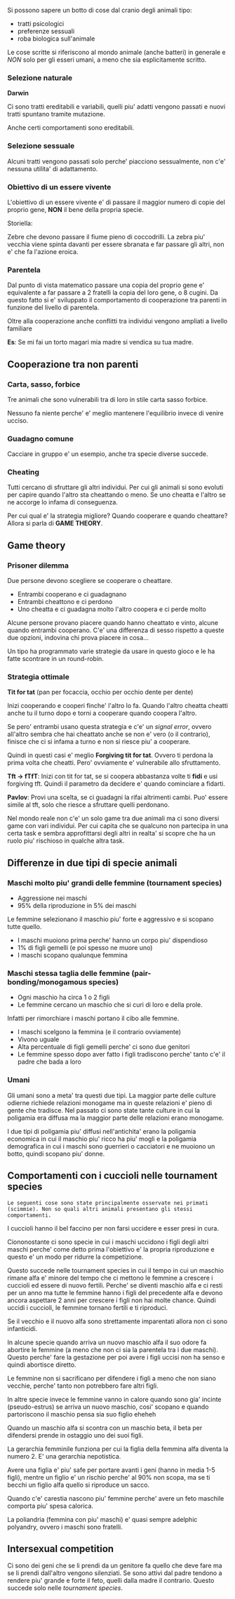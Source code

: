 Si possono sapere un botto di cose dal cranio degli animali tipo:
- tratti psicologici
- preferenze sessuali
- roba biologica sull'animale

Le cose scritte si riferiscono al mondo animale (anche batteri) in generale e *NON* solo per gli esseri umani, a meno che sia esplicitamente scritto.

### Selezione naturale

**Darwin**

Ci sono tratti ereditabili e variabili, quelli piu' adatti vengono passati e nuovi tratti spuntano tramite mutazione.

Anche certi comportamenti sono ereditabili.

### Selezione sessuale

Alcuni tratti vengono passati solo perche' piacciono sessualmente, non c'e' nessuna utilita' di adattamento.

### Obiettivo di un essere vivente

L'obiettivo di un essere vivente e' di passare il maggior numero di copie del proprio gene, **NON** il bene della propria specie.

Storiella:

Zebre che devono passare il fiume pieno di coccodrilli. La zebra piu' vecchia viene spinta davanti per essere sbranata e far passare gli altri, non e' che fa l'azione eroica.

### Parentela

Dal punto di vista matematico passare una copia del proprio gene e' equivalente a far passare a 2 fratelli la copia del loro gene, o 8 cugini. Da questo fatto si e' sviluppato il comportamento di cooperazione tra parenti in funzione del livello di parentela.

Oltre alla cooperazione anche conflitti tra individui vengono ampliati a livello familiare

**Es**: Se mi fai un torto magari mia madre si vendica su tua madre.

## Cooperazione tra non parenti

### Carta, sasso, forbice

Tre animali che sono vulnerabili tra di loro in stile carta sasso forbice.

Nessuno fa niente perche' e' meglio mantenere l'equilibrio invece di venire ucciso.

### Guadagno comune

Cacciare in gruppo e' un esempio, anche tra specie diverse succede.

### Cheating

Tutti cercano di sfruttare gli altri individui. Per cui gli animali si sono evoluti per capire quando l'altro sta cheattando o meno. Se uno cheatta e l'altro se ne accorge lo infama di conseguenza.

Per cui qual e' la strategia migliore? Quando cooperare e quando cheattare? Allora si parla di **GAME THEORY**.

## Game theory

### Prisoner dilemma

Due persone devono scegliere se cooperare o cheattare.

- Entrambi cooperano e ci guadagnano
- Entrambi cheattono e ci perdono
- Uno cheatta e ci guadagna molto l'altro coopera e ci perde molto

Alcune persone provano piacere quando hanno cheattato e vinto, alcune quando entrambi cooperano. C'e' una differenza di sesso rispetto a queste due opzioni, indovina chi prova piacere in cosa...

Un tipo ha programmato varie strategie da usare in questo gioco e le ha fatte scontrare in un round-robin.

### Strategia ottimale

**Tit for tat** (pan per focaccia, occhio per occhio dente per dente)

Inizi cooperando e cooperi finche' l'altro lo fa. Quando l'altro cheatta cheatti anche tu il turno dopo e torni a cooperare quando coopera l'altro.

Se pero' entrambi usano questa strategia e c'e' un *signal error*, ovvero all'altro sembra che hai cheattato anche se non e' vero (o il contrario), finisce che ci si infama a turno e non si riesce piu' a cooperare.

Quindi in questi casi e' meglio **Forgiving tit for tat**. Ovvero ti perdona la prima volta che cheatti. Pero' ovviamente e' vulnerabile allo sfruttamento.

**Tft -> fTfT**: Inizi con tit for tat, se si coopera abbastanza volte ti **fidi** e usi forgiving tft. Quindi il parametro da decidere e' quando cominciare a fidarti.

**Pavlov**: Provi una scelta, se ci guadagni la rifai altrimenti cambi. Puo' essere simile al tft, solo che riesce a sfruttare quelli perdonano.

Nel mondo reale non c'e' un solo game tra due animali ma ci sono diversi game con vari individui. Per cui capita che se qualcuno non partecipa in una certa task e sembra approfittarsi degli altri in realta' si scopre che ha un ruolo piu' rischioso in qualche altra task.

## Differenze in due tipi di specie animali

### Maschi molto piu' grandi delle femmine (tournament species)

- Aggressione nei maschi
- 95% della riproduzione in 5% dei maschi

Le femmine selezionano il maschio piu' forte e aggressivo e si scopano tutte quello.

- I maschi muoiono prima perche' hanno un corpo piu' dispendioso
- 1% di figli gemelli (e poi spesso ne muore uno)
- I maschi scopano qualunque femmina

### Maschi stessa taglia delle femmine (pair-bonding/monogamous species)

- Ogni maschio ha circa 1 o 2 figli
- Le femmine cercano un maschio che si curi di loro e della prole.

Infatti per rimorchiare i maschi portano il cibo alle femmine.

- I maschi scelgono la femmina (e il contrario ovviamente)
- Vivono uguale
- Alta percentuale di figli gemelli perche' ci sono due genitori
- Le femmine spesso dopo aver fatto i figli tradiscono perche' tanto c'e' il padre che bada a loro

### Umani

Gli umani sono a meta' tra questi due tipi. La maggior parte delle culture odierne richiede relazioni monogame ma in queste relazioni e' pieno di gente che tradisce. Nel passato ci sono state tante culture in cui la poligamia era diffusa ma la maggior parte delle relazioni erano monogame.

I due tipi di poligamia piu' diffusi nell'antichita' erano la poligamia economica in cui il maschio piu' ricco ha piu' mogli e la poligamia demografica in cui i maschi sono guerrieri o cacciatori e ne muoiono un botto, quindi scopano piu' donne.

## Comportamenti con i cuccioli nelle tournament species

`Le seguenti cose sono state principalmente osservate nei primati (scimmie). Non so quali altri animali presentano gli stessi comportamenti.`

I cuccioli hanno il bel faccino per non farsi uccidere e esser presi in cura.

Ciononostante ci sono specie in cui i maschi uccidono i figli degli altri maschi perche' come detto prima l'obiettivo e' la propria riproduzione e questo e' un modo per ridurre la competizione.

Questo succede nelle tournament species in cui il tempo in cui un maschio rimane alfa e' minore del tempo che ci mettono le femmine a crescere i cuccioli ed essere di nuovo fertili. Perche' se diventi maschio alfa e ci resti per un anno ma tutte le femmine hanno i figli del precedente alfa e devono ancora aspettare 2 anni per crescere i figli non hai molte chance. Quindi uccidi i cuccioli, le femmine tornano fertili e ti riproduci.

Se il vecchio e il nuovo alfa sono strettamente imparentati allora non ci sono infanticidi.

In alcune specie quando arriva un nuovo maschio alfa il suo odore fa abortire le femmine (a meno che non ci sia la parentela tra i due maschi). Questo perche' fare la gestazione per poi avere i figli uccisi non ha senso e quindi abortisce diretto.

Le femmine non si sacrificano per difendere i figli a meno che non siano vecchie, perche' tanto non potrebbero fare altri figli.

In altre specie invece le femmine vanno in calore quando sono gia' incinte (pseudo-estrus) se arriva un nuovo maschio, cosi' scopano e quando partoriscono il maschio pensa sia suo figlio eheheh

Quando un maschio alfa si scontra con un maschio beta, il beta per difendersi prende in ostaggio uno dei suoi figli.

La gerarchia femminile funziona per cui la figlia della femmina alfa diventa la numero 2. E' una gerarchia nepotistica.

Avere una figlia e' piu' safe per portare avanti i geni (hanno in media 1-5 figli), mentre un figlio e' un rischio perche' al 90% non scopa, ma se ti becchi un figlio alfa quello si riproduce un sacco.

Quando c'e' carestia nascono piu' femmine perche' avere un feto maschile comporta piu' spesa calorica.

La poliandria (femmina con piu' maschi) e' quasi sempre adelphic polyandry, ovvero i maschi sono fratelli.

## Intersexual competition

Ci sono dei geni che se li prendi da un genitore fa quello che deve fare ma se li prendi dall'altro vengono silenziati. Se sono attivi dal padre tendono a rendere piu' grande e forte il feto, quelli dalla madre il contrario. Questo succede solo nelle *tournament species*.
